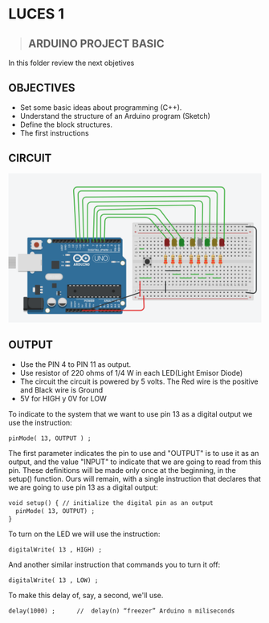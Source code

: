 # LUCES 1

> ## ARDUINO PROJECT BASIC

In this folder review the next objetives

## OBJECTIVES

 * Set some basic ideas about programming (C++).
 * Understand the structure of an Arduino program (Sketch)
 * Define the block structures.
 * The first instructions

## CIRCUIT

<p align="center"><img src="luces1.PNG" width="700"></p>

## OUTPUT  

* Use the PIN 4 to PIN 11 as output.
* Use resistor of 220 ohms of 1/4 W in each LED(Light Emisor Diode)
* The circuit the circuit is powered by 5 volts. The Red wire is the positive and Black wire is Ground
* 5V for HIGH y 0V for LOW

To indicate to the system that we want to use pin 13 as a digital output we use the instruction:
```
pinMode( 13, OUTPUT ) ;
```
The first parameter indicates the pin to use and "OUTPUT" is to use it as an output, and the value "INPUT" to indicate that we are going to read from this pin.
These definitions will be made only once at the beginning, in the setup() function. Ours will remain, with a single instruction that declares that we are going to use pin 13 as a digital output:
```
void setup() { // initialize the digital pin as an output
  pinMode( 13, OUTPUT) ;
}
```
To turn on the LED we will use the instruction:
```
digitalWrite( 13 , HIGH) ;
````
And another similar instruction that commands you to turn it off:
```
digitalWrite( 13 , LOW) ;
```

To make this delay of, say, a second, we'll use.
```
delay(1000) ;      //  delay(n) “freezer” Arduino n miliseconds
```
